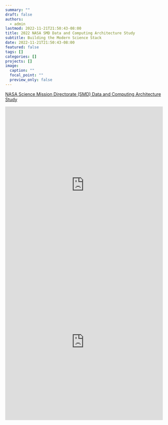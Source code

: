```yaml
---
summary: ""
draft: false
authors:
  - admin
lastmod: 2022-11-21T21:50:43-08:00
title: 2022 NASA SMD Data and Computing Architecture Study
subtitle: Building the Modern Science Stack
date: 2022-11-21T21:50:43-08:00
featured: false
tags: []
categories: []
projects: []
image:
  caption: ""
  focal_point: ""
  preview_only: false
---
```

[NASA Science Mission Directorate (SMD) Data and Computing Architecture Study](https://science.nasa.gov/open-science-overview/data-and-computing-architecture-study)

<iframe width="100%" height="500" src="https://hackmd.io/@colliand/By3emRCXs#/" frameborder="0"></iframe>

<iframe width="100%" height="500" src="https://www.youtube.com/embed/FETCc7cy8UQ" title="YouTube video player" frameborder="0" allow="accelerometer; autoplay; clipboard-write; encrypted-media; gyroscope; picture-in-picture; web-share" allowfullscreen></iframe>